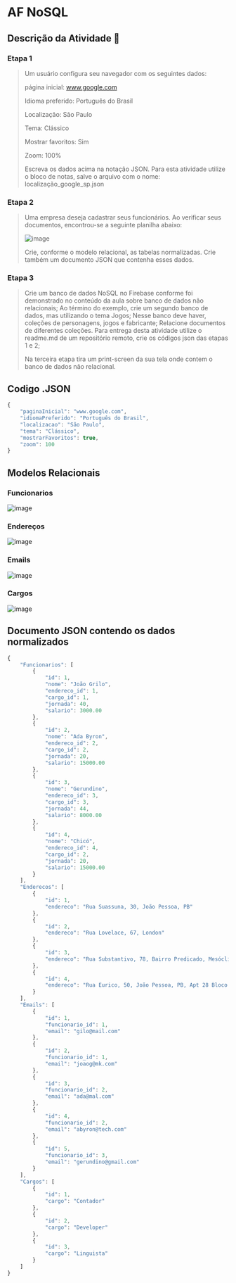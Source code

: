 # AF NoSQL

## Descrição da Atividade 📓
### Etapa 1
> Um usuário configura seu navegador com os seguintes dados:
> 
> página inicial: www.google.com
> 
> Idioma preferido: Português do Brasil
> 
> Localização: São Paulo
> 
> Tema: Clássico
> 
> Mostrar favoritos: Sim
> 
> Zoom: 100%
> 
> Escreva os dados acima na notação JSON. Para esta atividade utilize o bloco de notas, salve o arquivo com o nome: localização_google_sp.json

### Etapa 2 
> Uma empresa deseja cadastrar seus funcionários. Ao verificar seus documentos, encontrou-se a seguinte planilha abaixo:
> 
> ![image](https://github.com/IsabelaQu/Banco-de-Dados/assets/124175141/25d33d9b-4839-42f0-b561-6c945291fd43)
> 
> Crie, conforme o modelo relacional, as tabelas normalizadas. Crie também um documento JSON que contenha esses dados.

### Etapa 3
> Crie um banco de dados NoSQL no Firebase conforme foi demonstrado no conteúdo da aula sobre banco de dados não relacionais;
> Ao término do exemplo, crie um segundo banco de dados, mas utilizando o tema Jogos;
> Nesse banco deve haver, coleções de personagens, jogos e fabricante;
> Relacione documentos de diferentes coleções.
> Para entrega desta atividade utilize o readme.md de um repositório remoto, crie os códigos json das etapas 1 e 2;
> 
> Na terceira etapa tira um print-screen da sua tela onde contem o banco de dados não relacional.


## Codigo .JSON

```js
{
    "paginaInicial": "www.google.com",
    "idiomaPreferido": "Português do Brasil",
    "localizacao": "São Paulo",
    "tema": "Clássico",
    "mostrarFavoritos": true,
    "zoom": 100
}
```
## Modelos Relacionais
### Funcionarios
![image](https://github.com/IsabelaQu/Banco-de-Dados/assets/124175141/a470ed06-56ef-4107-9b1f-ae1a74e6dd5c)

### Endereços
![image](https://github.com/IsabelaQu/Banco-de-Dados/assets/124175141/fa5c0ef9-46f3-4780-8f6b-89f1e12b360c)

### Emails
![image](https://github.com/IsabelaQu/Banco-de-Dados/assets/124175141/70580889-2dcf-4c39-9bbd-bf0fb7000968)

### Cargos
![image](https://github.com/IsabelaQu/Banco-de-Dados/assets/124175141/421cb83c-0ebe-4fe3-9347-1d02d63c9bc6)

## Documento JSON contendo os dados normalizados
```js
{
    "Funcionarios": [
        {
            "id": 1,
            "nome": "João Grilo",
            "endereco_id": 1,
            "cargo_id": 1,
            "jornada": 40,
            "salario": 3000.00
        },
        {
            "id": 2,
            "nome": "Ada Byron",
            "endereco_id": 2,
            "cargo_id": 2,
            "jornada": 20,
            "salario": 15000.00
        },
        {
            "id": 3,
            "nome": "Gerundino",
            "endereco_id": 3,
            "cargo_id": 3,
            "jornada": 44,
            "salario": 8000.00
        },
        {
            "id": 4,
            "nome": "Chicó",
            "endereco_id": 4,
            "cargo_id": 2,
            "jornada": 20,
            "salario": 15000.00
        }
    ],
    "Enderecos": [
        {
            "id": 1,
            "endereco": "Rua Suassuna, 30, João Pessoa, PB"
        },
        {
            "id": 2,
            "endereco": "Rua Lovelace, 67, London"
        },
        {
            "id": 3,
            "endereco": "Rua Substantivo, 78, Bairro Predicado, Mesóclise-AC"
        },
        {
            "id": 4,
            "endereco": "Rua Eurico, 50, João Pessoa, PB, Apt 28 Bloco C"
        }
    ],
    "Emails": [
        {
            "id": 1,
            "funcionario_id": 1,
            "email": "gilo@mail.com"
        },
        {
            "id": 2,
            "funcionario_id": 1,
            "email": "joaog@mk.com"
        },
        {
            "id": 3,
            "funcionario_id": 2,
            "email": "ada@mal.com"
        },
        {
            "id": 4,
            "funcionario_id": 2,
            "email": "abyron@tech.com"
        },
        {
            "id": 5,
            "funcionario_id": 3,
            "email": "gerundino@gmail.com"
        }
    ],
    "Cargos": [
        {
            "id": 1,
            "cargo": "Contador"
        },
        {
            "id": 2,
            "cargo": "Developer"
        },
        {
            "id": 3,
            "cargo": "Linguista"
        }
    ]
}
```
